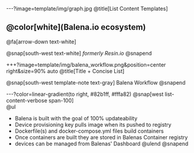 ---?image=template/img/graph.jpg
@title[List Content Templates]

## @color[white](Balena.io ecosystem)

@fa[arrow-down text-white]

@snap[south-west text-white]
*formerly Resin.io*
@snapend

+++?image=template/img/balena_workflow.png&position=center right&size=90% auto
@title[Title + Concise List]

@snap[south-west template-note text-gray]
Balena Workflow
@snapend

---?color=linear-gradient(to right, #82b1ff, #fffa82)
@snap[west list-content-verbose span-100]
<br>
@ul[](false)
- Balena is built with the goal of 100% updateability
- Device provisioning key pulls image when its pushed to registry
- Dockerfile(s) and docker-compose.yml files build containers
- Once containers are built they are stored in Balenas Container registry
- devices can be managed from Balenas' Dashboard
@ulend
@snapend
